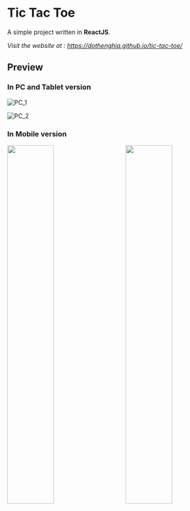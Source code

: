 # Tic Tac Toe

A simple project written in **ReactJS**.

_Visit the website at : https://dothenghia.github.io/tic-tac-toe/_

## Preview

### In PC and Tablet version

![PC_1](https://user-images.githubusercontent.com/63101932/198880486-a32d7f4a-b990-4cf0-b71d-65cb005b5326.png)


![PC_2](https://user-images.githubusercontent.com/63101932/198880498-74bc5d80-6e48-430e-86b9-cdd745813018.png)


### In Mobile version

<p> <img align="left" width="46%" src="https://user-images.githubusercontent.com/63101932/198880446-c02ca2f5-43f3-490e-812e-abd98b3e5caa.jpg"> <img align="right" width="46%" src="https://user-images.githubusercontent.com/63101932/198880465-a6931f31-0f3a-4231-9502-21c1d4f3d55e.jpg"> </p>

